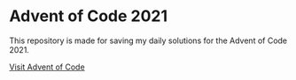 # Advent of Code 2021

This repository is made for saving my daily solutions for the Advent of Code 2021.

[Visit Advent of Code](https://adventofcode.com/2021/)
